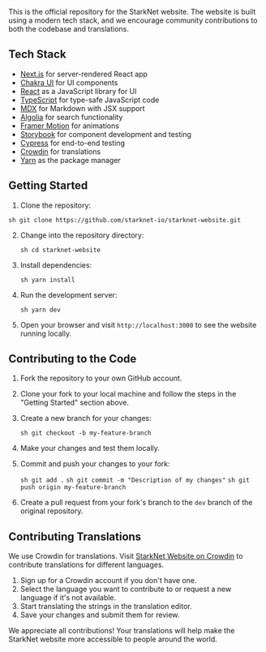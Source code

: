 This is the official repository for the StarkNet website. The website is built using a modern tech stack, and we encourage community contributions to both the codebase and translations.

Tech Stack
----------

-   [Next.js](https://nextjs.org/) for server-rendered React app
-   [Chakra UI](https://chakra-ui.com/) for UI components
-   [React](https://reactjs.org/) as a JavaScript library for UI
-   [TypeScript](https://www.typescriptlang.org/) for type-safe JavaScript code
-   [MDX](https://mdxjs.com/) for Markdown with JSX support
-   [Algolia](https://www.algolia.com/) for search functionality
-   [Framer Motion](https://www.framer.com/motion) for animations
-   [Storybook](https://storybook.js.org/) for component development and testing
-   [Cypress](https://www.cypress.io/) for end-to-end testing
-   [Crowdin](https://crowdin.com/) for translations
-   [Yarn](https://yarnpkg.com/) as the package manager

Getting Started
---------------

1.  Clone the repository:


  ```sh git clone https://github.com/starknet-io/starknet-website.git ```

2.  Change into the repository directory:

    ```sh cd starknet-website```

3.  Install dependencies:

    ```sh yarn install```

4.  Run the development server:

    ```sh yarn dev```

5.  Open your browser and visit `http://localhost:3000` to see the website running locally.


Contributing to the Code
------------------------

1.  Fork the repository to your own GitHub account.

2.  Clone your fork to your local machine and follow the steps in the "Getting Started" section above.

3.  Create a new branch for your changes:


    ```sh git checkout -b my-feature-branch```

4.  Make your changes and test them locally.

5.  Commit and push your changes to your fork:


    ```sh git add .```
     ```sh git commit -m "Description of my changes"```
     ```sh git push origin my-feature-branch ```

6.  Create a pull request from your fork's branch to the `dev` branch of the original repository.

Contributing Translations
-------------------------

We use Crowdin for translations. Visit [StarkNet Website on Crowdin](https://starkware.crowdin.com/starknet-web) to contribute translations for different languages.

1.  Sign up for a Crowdin account if you don't have one.
2.  Select the language you want to contribute to or request a new language if it's not available.
3.  Start translating the strings in the translation editor.
4.  Save your changes and submit them for review.

We appreciate all contributions! Your translations will help make the StarkNet website more accessible to people around the world.